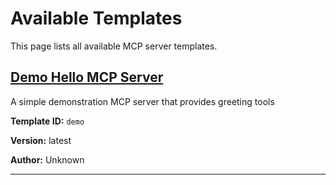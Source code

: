 # Available Templates

This page lists all available MCP server templates.

## [Demo Hello MCP Server](demo/index.md)

A simple demonstration MCP server that provides greeting tools

**Template ID:** `demo`

**Version:** latest

**Author:** Unknown

---
